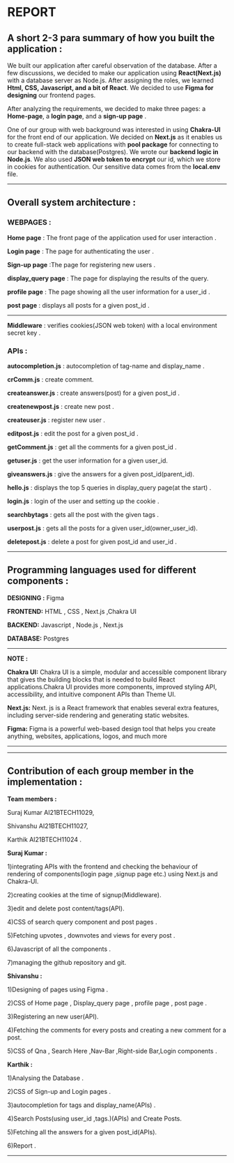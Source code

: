 # REPORT 

## A short 2-3 para summary of how you built the application :

We built our application after careful observation of the database. After a few discussions, we decided to make our application using **React(Next.js)** with a database server as Node.js. After assigning the roles, we learned **Html, CSS, Javascript, and a bit of React**. We decided to use **Figma for designing** our frontend pages.

After analyzing the requirements, we decided to make three pages: a **Home-page**, a **login page**, and a **sign-up page** .

One of our group with web background was interested in using **Chakra-UI** for the front end of our application. We decided on **Next.js** as it enables us to create full-stack web applications with **pool package** for connecting to our backend with the database(Postgres). We wrote our **backend logic in Node.js**. We also used **JSON web token to encrypt** our id, which we store in cookies for authentication. Our sensitive data comes from the **local.env** file.

---

## Overall system architecture :

### WEBPAGES :

**Home page** : The front page of the application used for user interaction .

**Login page** : The page for authenticating the user .

**Sign-up page** :The page for registering new users .

**display_query page** : The page for displaying the results of the query.

**profile page** : The page showing all the user information for a user_id .

**post page** : displays all posts for a given post_id .

---

**Middleware** : verifies cookies(JSON web token) with a local environment secret key .

### APIs :

**autocompletion.js** : autocompletion of tag-name and display_name .

**crComm.js** : create comment.

**createanswer.js**   : create answers(post) for a given post_id .

**createnewpost.js** : create new post .

**createuser.js** : register new user .

**editpost.js** : edit the post for a given post_id .

**getComment.js** : get all the comments for a given post_id .

**getuser.js** : get the user information for a given user_id.

**giveanswers.js** : give the answers for a given post_id(parent_id).

**hello.js** : displays the top 5 queries in display_query page(at the start) .

**login.js** : login of the user and setting up the cookie .

**searchbytags** : gets all the post with the given tags .

**userpost.js** : gets all the posts for a given user_id(owner_user_id).

**deletepost.js** : delete a post for given post_id and user_id .



---
## Programming languages used for different components :

**DESIGNING :** Figma

**FRONTEND:** HTML , CSS , Next.js ,Chakra UI

**BACKEND:** Javascript , Node.js , Next.js

**DATABASE:** Postgres

---

**NOTE :**

**Chakra UI:** Chakra UI is a simple, modular and accessible component library that gives the building blocks that is needed to build React applications.Chakra UI provides more components, improved styling API, accessibility, and intuitive component APIs than Theme UI. 

**Next.js:** Next. js is a React framework that enables several extra features, including server-side rendering and generating static websites.

**Figma:** Figma is a powerful web-based design tool that helps you create anything, websites, applications, logos, and much more

---

---

## Contribution of each group member in the implementation :

**Team members :** 

Suraj Kumar AI21BTECH11029, 

Shivanshu AI21BTECH11027,

Karthik AI21BTECH11024 .

**Suraj Kumar :** 

1)integrating APIs with the frontend and checking the behaviour of rendering of components(login page ,signup page etc.) using Next.js and Chakra-UI.

2)creating cookies at the time of signup(Middleware).

3)edit and delete post content/tags(API).

4)CSS of search query component and post pages .

5)Fetching upvotes , downvotes and views for every post .

6)Javascript of all the components .

7)managing the github repository and git.

**Shivanshu :** 

1)Designing of pages using Figma .

2)CSS of Home page , Display_query page , profile page , post page .

3)Registering an new user(API).

4)Fetching the comments for every posts and creating a new comment for a post.

5)CSS of Qna , Search Here ,Nav-Bar ,Right-side Bar,Login components .

**Karthik :**

1)Analysing the Database .

2)CSS of Sign-up and Login pages .

3)autocompletion for tags and display_name(APIs) .

4)Search Posts(using user_id ,tags.)(APIs) and Create Posts.

5)Fetching all the answers for a given post_id(APIs).

6)Report .

---

